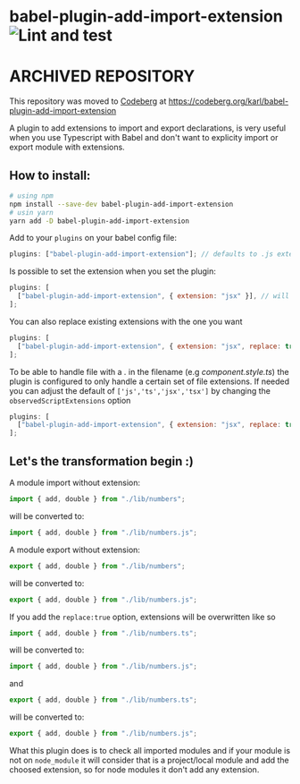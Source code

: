 # babel-plugin-add-import-extension ![Lint and test](https://github.com/karlprieb/babel-plugin-add-import-extension/workflows/Lint%20and%20test/badge.svg)

# ARCHIVED REPOSITORY
This repository was moved to [Codeberg](https://codeberg.org) at https://codeberg.org/karl/babel-plugin-add-import-extension

A plugin to add extensions to import and export declarations, is very useful when you use Typescript with Babel and don't want to explicity import or export module with extensions.

## How to install:

```sh
# using npm
npm install --save-dev babel-plugin-add-import-extension
# usin yarn
yarn add -D babel-plugin-add-import-extension
```

Add to your `plugins` on your babel config file:

```js
plugins: ["babel-plugin-add-import-extension"]; // defaults to .js extension
```

Is possible to set the extension when you set the plugin:

```js
plugins: [
  ["babel-plugin-add-import-extension", { extension: "jsx" }], // will add jsx extension
];
```

You can also replace existing extensions with the one you want

```js
plugins: [
  ["babel-plugin-add-import-extension", { extension: "jsx", replace: true }], // will replace the "observedScriptExtensions" [see below] to jsx
];
```

To be able to handle file with a *.* in the filename (e.g *component.style.ts*) the plugin is configured
to only handle a certain set of file extensions. If needed you can adjust the default of `['js','ts','jsx','tsx']` 
by changing the `observedScriptExtensions` option

```js
plugins: [
  ["babel-plugin-add-import-extension", { extension: "jsx", replace: true, observedScriptExtensions: ['js','ts','jsx','tsx', 'mjs', 'cjs'] }], // will add jsx extension
];
```

## Let's the transformation begin :)

A module import without extension:

```js
import { add, double } from "./lib/numbers";
```

will be converted to:

```js
import { add, double } from "./lib/numbers.js";
```

A module export without extension:

```js
export { add, double } from "./lib/numbers";
```

will be converted to:

```js
export { add, double } from "./lib/numbers.js";
```

If you add the `replace:true` option, extensions will be overwritten like so

```js
import { add, double } from "./lib/numbers.ts";
```

will be converted to:

```js
import { add, double } from "./lib/numbers.js";
```

and

```js
export { add, double } from "./lib/numbers.ts";
```

will be converted to:

```js
export { add, double } from "./lib/numbers.js";
```

What this plugin does is to check all imported modules and if your module is not on `node_module` it will consider that is a project/local module and add the choosed extension, so for node modules it don't add any extension.
